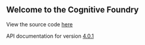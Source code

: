 ## Welcome to the Cognitive Foundry

View the source code [here](https://github.com/algorithmfoundry/Foundry)

API documentation for version [4.0.1](api/4.0.1)

